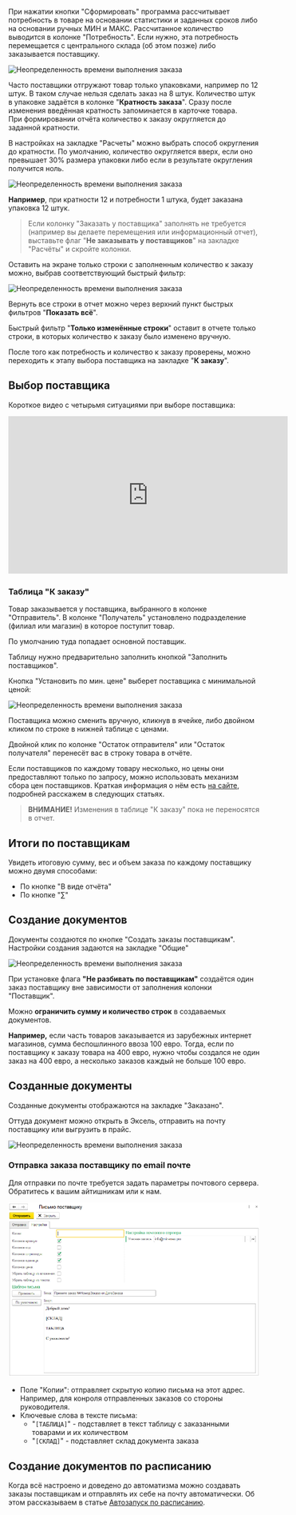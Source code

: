 При нажатии кнопки "Сформировать" программа рассчитывает потребность в товаре на основании статистики и заданных сроков либо на основании ручных МИН и МАКС. Рассчитанное количество выводится в колонке "Потребность". Если нужно, эта потребность перемещается с центрального склада (об этом позже) либо заказывается поставщику.

![Неопределенность времени выполнения заказа](https://thumb.tildacdn.com/tild3036-3666-4037-b332-633032613862/-/resize/760x/-/format/webp/2020-12-01_10-24-58.png)

Часто поставщики отгружают товар только упаковками, например по 12 штук. В таком случае нельзя сделать заказ на 8 штук. Количество штук в упаковке задаётся в колонке "**Кратность заказа**". Сразу после изменения введённая кратность запоминается в карточке товара.  
При формировании отчёта количество к заказу округляется до заданной кратности.  
  
В настройках на закладке "Расчеты" можно выбрать способ округления до кратности. По умолчанию, количество округляется вверх, если оно превышает 30% размера упаковки либо если в результате округления получится ноль.  

![Неопределенность времени выполнения заказа](https://thumb.tildacdn.com/tild3130-3965-4535-b538-383732393938/-/resize/760x/-/format/webp/2020-12-01_10-31-07.png)

**Например**, при кратности 12 и потребности 1 штука, будет заказана упаковка 12 штук.  

> Если колонку "Заказать у поставщика" заполнять не требуется (например вы делаете перемещения или информационный отчет), выставьте флаг "**Не заказывать у поставщиков**" на закладке "Расчёты" и скройте колонки.

Оставить на экране только строки с заполненным количество к заказу можно, выбрав соответствующий быстрый фильтр:  

![Неопределенность времени выполнения заказа](https://thumb.tildacdn.com/tild3138-3938-4332-b132-323633353665/-/resize/760x/-/format/webp/2020-12-01_10-44-07.png)

Вернуть все строки в отчет можно через верхний пункт быстрых фильтров "**Показать всё**".  
  
Быстрый фильтр "**Только изменённые строки**" оставит в отчете только строки, в которых количество к заказу было изменено вручную.  
  
После того как потребность и количество к заказу проверены, можно переходить к этапу выбора поставщика на закладке "**К заказу**".  

## Выбор поставщика 
Короткое видео с четырьмя ситуациями при выборе поставщика:

<iframe width="560" height="315" src="https://www.youtube.com/embed/IHZ_9Omp-h8" title="YouTube video player" frameborder="0" allow="accelerometer; autoplay; clipboard-write; encrypted-media; gyroscope; picture-in-picture" allowfullscreen></iframe>

### Таблица "К заказу" 
Товар заказывается у поставщика, выбранного в колонке "Отправитель". В колонке "Получатель" установлено подразделение (филиал или магазин) в которое поступит товар.  
  
По умолчанию туда попадает основной поставщик. 

Таблицу нужно предварительно заполнить кнопкой "Заполнить поставщиков".
  
Кнопка "Установить по мин. цене" выберет поставщика с минимальной ценой:

![Неопределенность времени выполнения заказа](https://static.tildacdn.com/tild3532-6130-4165-b731-623333313531/2020-11-30_13-45-56.png)

Поставщика можно сменить вручную, кликнув в ячейке, либо двойном кликом по строке в нижней таблице с ценами. 
  
Двойной клик по колонке "Остаток отправителя" или "Остаток получателя" перенесёт вас в строку товара в отчёте.  
  
Если поставщиков по каждому товару несколько, но цены они предоставляют только по запросу, можно использовать механизм сбора цен поставщиков. Краткая информация о нём есть [на сайте](https://min-max.pro/sbor-cen-postavshikov), подробней расскажем в следующих статьях.  

> **ВНИМАНИЕ!** Изменения в таблице "К заказу" пока не переносятся в отчет.

## Итоги по поставщикам  

Увидеть итоговую сумму, вес и объем заказа по каждому поставщику можно двумя способами:  

-   По кнопке "В виде отчёта"
-   По кнопке "∑"

## Создание документов  

Документы создаются по кнопке "Создать заказы поставщикам".  
Настройки создания задаются на закладке "Общие"

![Неопределенность времени выполнения заказа](https://thumb.tildacdn.com/tild6230-3261-4166-b264-316264353762/-/resize/760x/-/format/webp/2020-12-01_10-57-43.png)

При установке флага **"Не разбивать по поставщикам"** создаётся один заказ поставщику вне зависимости от заполнения колонки "Поставщик".  
  
Можно **ограничить сумму и количество строк** в создаваемых документов.  
  
**Например,** если часть товаров заказывается из зарубежных интернет магазинов, сумма беспошлинного ввоза 100 евро. Тогда, если по поставщику к заказу товара на 400 евро, нужно чтобы создался не один заказ на 400 евро, а несколько заказов каждый не больше 100 евро.

## Созданные документы  

Созданные документы отображаются на закладке "Заказано".  
  
Оттуда документ можно открыть в Эксель, отправить на почту поставщику или выгрузить в прайс.  

![Неопределенность времени выполнения заказа](https://thumb.tildacdn.com/tild3338-6563-4666-b235-623365376164/-/resize/760x/-/format/webp/2020-12-01_11-03-00.png)


### Отправка заказа поставщику по email почте
Для отправки по почте требуется задать параметры почтового сервера. Обратитесь к вашим айтишникам или к нам.

![](_attachments/Настройка%20письма%20поставщику%2020220120101524.png)

- Поле "Копии": отправляет скрытую копию письма на этот адрес. Например, для конроля отправленных заказов со стороны руководителя.
- Ключевые слова в тексте письма:
	- "`[ТАБЛИЦА]`" - подставляет в текст таблицу с заказанными товарами и их количеством
	- "`[СКЛАД]`" - подставляет склад документа заказа

## Создание документов по расписанию  

Когда всё настроено и доведено до автоматизма можно создавать заказы поставщикам и отправлять их себе на почту автоматически. Об этом рассказываем в статье [Автозапуск по расписанию](../Справка/Автозапуск%20по%20расписанию.md).